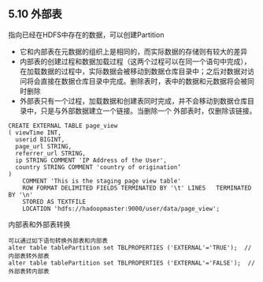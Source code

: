 ## 5.10 外部表

指向已经在HDFS中存在的数据，可以创建Partition

* 它和内部表在元数据的组织上是相同的，而实际数据的存储则有较大的差异
* 内部表的创建过程和数据加载过程（这两个过程可以在同一个语句中完成），在加载数据的过程中，实际数据会被移动到数据仓库目录中；之后对数据对访问将会直接在数据仓库目录中完成。删除表时，表中的数据和元数据将会被同时删除
* 外部表只有一个过程，加载数据和创建表同时完成，并不会移动到数据仓库目录中，只是与外部数据建立一个链接。当删除一个 外部表时，仅删除该链接。

```
CREATE EXTERNAL TABLE page_view
( viewTime INT,
  userid BIGINT,
  page_url STRING,  
  referrer_url STRING,                                                
  ip STRING COMMENT 'IP Address of the User',
  country STRING COMMENT 'country of origination‘
)
    COMMENT 'This is the staging page view table'
    ROW FORMAT DELIMITED FIELDS TERMINATED BY '\t' LINES   TERMINATED BY '\n'
    STORED AS TEXTFILE
    LOCATION 'hdfs://hadoopmaster:9000/user/data/page_view';
```

内部表和外部表转换

```
可以通过如下语句转换外部表和内部表
alter table tablePartition set TBLPROPERTIES ('EXTERNAL'='TRUE');  //内部表转外部表
alter table tablePartition set TBLPROPERTIES ('EXTERNAL'='FALSE');  //外部表转内部表
```



